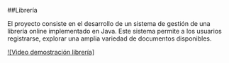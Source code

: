 ##Librería

El proyecto consiste en el desarrollo de un sistema de gestión de una librería online implementado en Java. 
Este sistema permite a los usuarios registrarse, explorar una amplia variedad de documentos disponibles.

[![Video demostración librería]](https://youtu.be/P2Dov0uCBm0)
